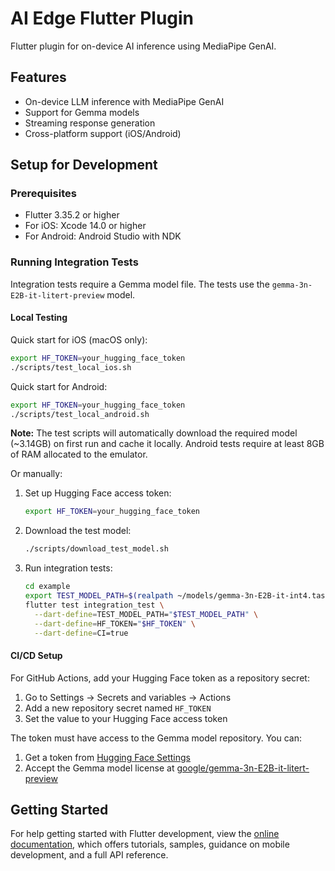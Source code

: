 # AI Edge Flutter Plugin

Flutter plugin for on-device AI inference using MediaPipe GenAI.

## Features

- On-device LLM inference with MediaPipe GenAI
- Support for Gemma models
- Streaming response generation
- Cross-platform support (iOS/Android)

## Setup for Development

### Prerequisites

- Flutter 3.35.2 or higher
- For iOS: Xcode 14.0 or higher
- For Android: Android Studio with NDK

### Running Integration Tests

Integration tests require a Gemma model file. The tests use the `gemma-3n-E2B-it-litert-preview` model.

#### Local Testing

Quick start for iOS (macOS only):
```bash
export HF_TOKEN=your_hugging_face_token
./scripts/test_local_ios.sh
```

Quick start for Android:
```bash
export HF_TOKEN=your_hugging_face_token
./scripts/test_local_android.sh
```

**Note:** The test scripts will automatically download the required model (~3.14GB) on first run and cache it locally. Android tests require at least 8GB of RAM allocated to the emulator.

Or manually:

1. Set up Hugging Face access token:
   ```bash
   export HF_TOKEN=your_hugging_face_token
   ```
   
2. Download the test model:
   ```bash
   ./scripts/download_test_model.sh
   ```

3. Run integration tests:
   ```bash
   cd example
   export TEST_MODEL_PATH=$(realpath ~/models/gemma-3n-E2B-it-int4.task)
   flutter test integration_test \
     --dart-define=TEST_MODEL_PATH="$TEST_MODEL_PATH" \
     --dart-define=HF_TOKEN="$HF_TOKEN" \
     --dart-define=CI=true
   ```

#### CI/CD Setup

For GitHub Actions, add your Hugging Face token as a repository secret:

1. Go to Settings → Secrets and variables → Actions
2. Add a new repository secret named `HF_TOKEN`
3. Set the value to your Hugging Face access token

The token must have access to the Gemma model repository. You can:
1. Get a token from [Hugging Face Settings](https://huggingface.co/settings/tokens)
2. Accept the Gemma model license at [google/gemma-3n-E2B-it-litert-preview](https://huggingface.co/google/gemma-3n-E2B-it-litert-preview)

## Getting Started

For help getting started with Flutter development, view the
[online documentation](https://docs.flutter.dev), which offers tutorials,
samples, guidance on mobile development, and a full API reference.

